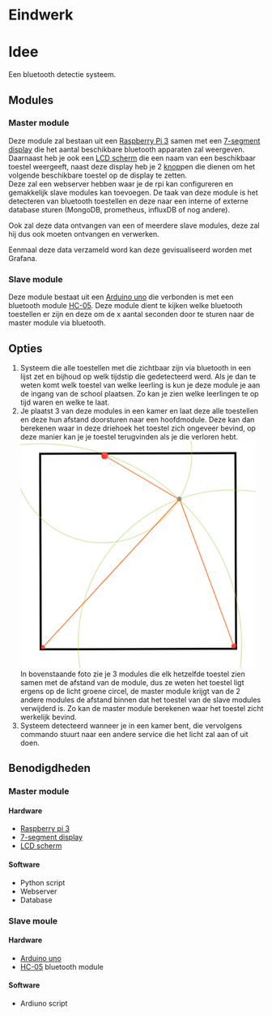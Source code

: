 # Eindwerk

# Idee

Een bluetooth detectie systeem.

## Modules

### Master module

Deze module zal bestaan uit een [Raspberry Pi 3] samen met een [7-segment display] die het aantal beschikbare bluetooth apparaten zal weergeven. Daarnaast heb je ook een [LCD scherm] die een naam van een beschikbaar toestel weergeeft, naast deze display heb je 2 [knop]pen die dienen om het volgende beschikbare toestel op de display te zetten.<br>
Deze zal een webserver hebben waar je de rpi kan configureren en gemakkelijk slave modules kan toevoegen. De taak van deze module is het detecteren van bluetooth toestellen en deze naar een interne of externe database sturen (MongoDB, prometheus, influxDB of nog andere).

Ook zal deze data ontvangen van een of meerdere slave modules, deze zal hij dus ook moeten ontvangen en verwerken.

Eenmaal deze data verzameld word kan deze gevisualiseerd worden met Grafana.

### Slave module

Deze module bestaat uit een [Arduino uno] die verbonden is met een bluetooth module [HC-05]. Deze module dient te kijken welke bluetooth toestellen er zijn en deze om de x aantal seconden door te sturen naar de master module via bluetooth.

## Opties

1. Systeem die alle toestellen met die zichtbaar zijn via bluetooth in een lijst zet en bijhoud op welk tijdstip die gedetecteerd werd. Als je dan te weten komt welk toestel van welke leerling is kun je deze module je aan de ingang van de school plaatsen. Zo kan je zien welke leerlingen te op tijd waren en welke te laat.
2. Je plaatst 3 van deze modules in een kamer en laat deze alle toestellen en deze hun afstand doorsturen naar een hoofdmodule. Deze kan dan berekenen waar in deze driehoek het toestel zich ongeveer bevind, op deze manier kan je je toestel terugvinden als je die verloren hebt.<br>
   ![Toestel localiseren](consept/Device_Localiseren.png)
   In bovenstaande foto zie je 3 modules die elk hetzelfde toestel zien samen met de afstand van de module, dus ze weten het toestel ligt ergens op de licht groene circel, de master module krijgt van de 2 andere modules de afstand binnen dat het toestel van de slave modules verwijderd is. Zo kan de master module berekenen waar het toestel zicht werkelijk bevind.
3. Systeem detecteerd wanneer je in een kamer bent, die vervolgens commando stuurt naar een andere service die het licht zal aan of uit doen.

## Benodigdheden

### Master module

#### Hardware

-  [Raspberry pi 3]
-  [7-segment display]
-  [LCD scherm]

#### Software

-  Python script
-  Webserver
-  Database

### Slave moule

#### Hardware

-  [Arduino uno]
-  [HC-05] bluetooth module

#### Software

-  Ardiuno script

[//]: # "These are reference links used in the body of this note and get stripped out when the markdown processor does its job. There is no need to format nicely because it shouldn't be seen. Thanks SO - http://stackoverflow.com/questions/4823468/store-comments-in-markdown-syntax"

<!-- Raspberry pi -->

[raspberry pi 3]: https://www.google.com/search?q=raspberry+pi+3+&rlz=1C1QPHC_nlBE970BE970&ei=SBc_Y4OKK9D0kgWjuZ_wBg&ved=0ahUKEwiDzqSIl8z6AhVQuqQKHaPcB24Q4dUDCA4&uact=5&oq=raspberry+pi+3+&gs_lcp=Cgdnd3Mtd2l6EAMyBAgAEEMyBQgAEIAEMgUIABCABDIFCAAQgAQyBQgAEIAEMgUIABCABDIFCAAQgAQyBQgAEIAEMgUIABCABDIFCAAQgAQ6CggAEEcQ1gQQsAM6BggAEB4QBzoHCAAQsQMQQzoLCAAQgAQQsQMQgwFKBAhBGABKBAhGGABQ6hlYwS5gpjtoBXABeACAAbUBiAHhA5IBAzIuMpgBAKABAaABArABAMgBCMABAQ&sclient=gws-wiz&safe=active&ssui=on

<!-- Arduino -->

[arduino uno]: https://www.google.com/search?q=arduino+uno&rlz=1C1QPHC_nlBE970BE970&ei=Qx0_Y8LjMI_3kgWR7qTwDw&oq=ardui&gs_lcp=Cgdnd3Mtd2l6EAMYATIKCAAQsQMQgwEQQzIKCAAQsQMQgwEQQzIECAAQQzIECAAQQzIECAAQQzIECAAQQzIECAAQQzIKCAAQsQMQgwEQQzIECAAQQzIECAAQQzoKCAAQRxDWBBCwAzoHCAAQsAMQQzoQCC4QsQMQgwEQxwEQ0QMQQzoRCC4QgAQQsQMQgwEQxwEQ0QM6EQguEIAEELEDEMcBENEDENQCOg4ILhCABBCxAxDHARDRAzoOCC4QgAQQsQMQgwEQ1AI6CAgAEIAEELEDSgQIQRgASgQIRhgAUKoJWPwNYPMeaANwAXgAgAFziAGQBJIBAzEuNJgBAKABAcgBCsABAQ&sclient=gws-wiz&safe=active&ssui=on

<!-- Bluetooth module -->

[hc-05]: https://www.google.com/search?q=arduino+bluetooth+module+hc-05&rlz=1C1QPHC_nlBE970BE970&ei=eh0_Y8SkK8TpsAfz-6SYCA&oq=arduino+bluetooth+module.&gs_lcp=Cgdnd3Mtd2l6EAEYATIGCAAQHhAWMgYIABAeEBYyBggAEB4QFjIGCAAQHhAWMgYIABAeEBYyBggAEB4QFjIGCAAQHhAWMgYIABAeEBYyBggAEB4QFjIGCAAQHhAWOgoIABBHENYEELADOgcIABCwAxBDOgoIABCxAxCDARBDOgQIABBDOgUIABCABDoLCAAQgAQQsQMQgwFKBAhBGABKBAhGGABQ4gdYiiNg-zVoAXABeACAAXKIAd8DkgEDMy4ymAEAoAEByAEKwAEB&sclient=gws-wiz&safe=active&ssui=on

<!-- 7-segment display -->

[7-segment display]: https://www.google.com/search?q=7-segment+display&rlz=1C1QPHC_nlBE970BE970&oq=7-segme&aqs=chrome.1.69i57j0i512l9.2724j0j7&sourceid=chrome&ie=UTF-8&safe=active&ssui=on

<!-- LCD scherm -->

[lcd scherm]: https://www.google.com/search?q=LCD+scherm&rlz=1C1QPHC_nlBE970BE970&oq=LCD+scherm&aqs=chrome..69i57j0i512l9.3309j0j7&sourceid=chrome&ie=UTF-8&safe=active&ssui=on

 <!-- Button -->

[knop]: https://www.google.com/search?q=knop+arduino&rlz=1C1QPHC_nlBE970BE970&ei=kjRAY4LfNOiU9u8Pm4SF8A8&ved=0ahUKEwiC8NeRp876AhVoiv0HHRtCAf4Q4dUDCA4&uact=5&oq=knop+arduino&gs_lcp=Cgdnd3Mtd2l6EAMyBQgAEIAEMgYIABAeEBY6CggAEEcQ1gQQsAM6BwgAELADEEM6DQgAEOQCENYEELADGAE6EgguEMcBENEDEMgDELADEEMYAjoECAAQQzoICAAQsQMQgwE6CwguEIAEELEDENQCOgsIABCABBCxAxCDAToICAAQgAQQsQM6DgguEIAEEMcBEK8BENQCOgUILhCABDoLCAAQgAQQsQMQyQM6CwguEIAEEMcBEK8BOggIABAeEA8QFjoICAAQHhAWEApKBAhBGABKBAhGGAFQZVjvlg1ghZkNaAdwAXgBgAHJAYgBpg2SAQYxMS41LjGYAQCgAQHIARHAAQHaAQYIARABGAnaAQYIAhABGAg&sclient=gws-wiz&safe=active&ssui=on

